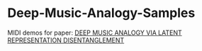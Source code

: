 # Deep-Music-Analogy-Samples
MIDI demos for paper: [DEEP MUSIC ANALOGY VIA LATENT REPRESENTATION DISENTANGLEMENT](https://arxiv.org/abs/1906.03626)
